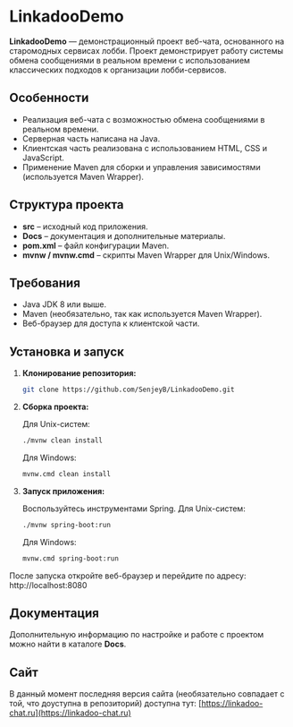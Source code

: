 # LinkadooDemo

**LinkadooDemo** — демонстрационный проект веб-чата, основанного на старомодных сервисах лобби. Проект демонстрирует работу системы обмена сообщениями в реальном времени с использованием классических подходов к организации лобби-сервисов.

## Особенности

- Реализация веб-чата с возможностью обмена сообщениями в реальном времени.
- Серверная часть написана на Java.
- Клиентская часть реализована с использованием HTML, CSS и JavaScript.
- Применение Maven для сборки и управления зависимостями (используется Maven Wrapper).

## Структура проекта

- **src** – исходный код приложения.
- **Docs** – документация и дополнительные материалы.
- **pom.xml** – файл конфигурации Maven.
- **mvnw / mvnw.cmd** – скрипты Maven Wrapper для Unix/Windows.

## Требования

- Java JDK 8 или выше.
- Maven (необязательно, так как используется Maven Wrapper).
- Веб-браузер для доступа к клиентской части.

## Установка и запуск

1. **Клонирование репозитория:**

   ```bash
   git clone https://github.com/SenjeyB/LinkadooDemo.git
   ```

2. **Сборка проекта:**

   Для Unix-систем:
   ```bash
   ./mvnw clean install
   ```
   Для Windows:
   ```bash
   mvnw.cmd clean install
   ```

3. **Запуск приложения:**

   Воспользуйтесь инструментами Spring.
   Для Unix-систем:
   ```bash
   ./mvnw spring-boot:run
   ```
   Для Windows:
   ```bash
   mvnw.cmd spring-boot:run
   ```

После запуска откройте веб-браузер и перейдите по адресу: http://localhost:8080


## Документация

Дополнительную информацию по настройке и работе с проектом можно найти в каталоге **Docs**.

## Сайт

В данный момент последняя версия сайта (необязательно совпадает с той, что доуступна в репозиторий) доступна тут: [https://linkadoo-chat.ru](https://linkadoo-chat.ru)
